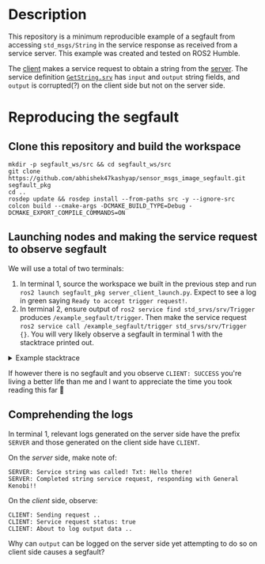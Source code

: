 # Description
This repository is a minimum reproducible example of a segfault from accessing `std_msgs/String` in the service response as received from a service server. This example was created and tested on ROS2 Humble.

The [client](https://github.com/abhishek47kashyap/sensor_msgs_image_segfault/blob/string/src/client.cpp) makes a service request to obtain a string from the [server](https://github.com/abhishek47kashyap/sensor_msgs_image_segfault/blob/string/src/server.cpp). The service definition [`GetString.srv`](https://github.com/abhishek47kashyap/sensor_msgs_image_segfault/blob/string/srv/GetString.srv) has `input` and `output` string fields, and `output` is corrupted(?) on the client side but not on the server side.

# Reproducing the segfault
## Clone this repository and build the workspace
```
mkdir -p segfault_ws/src && cd segfault_ws/src
git clone https://github.com/abhishek47kashyap/sensor_msgs_image_segfault.git segfault_pkg
cd ..
rosdep update && rosdep install --from-paths src -y --ignore-src
colcon build --cmake-args -DCMAKE_BUILD_TYPE=Debug -DCMAKE_EXPORT_COMPILE_COMMANDS=ON
```

## Launching nodes and making the service request to observe segfault
We will use a total of two terminals:
1. In terminal 1, source the workspace we built in the previous step and run `ros2 launch segfault_pkg server_client_launch.py`. Expect to see a log in green saying `Ready to accept trigger request!`.
2. In terminal 2, ensure output of `ros2 service find std_srvs/srv/Trigger` produces `/example_segfault/trigger`. Then make the service request `ros2 service call /example_segfault/trigger std_srvs/srv/Trigger {}`. You will very likely observe a segfault in terminal 1 with the stacktrace printed out.

<details>
  <summary>Example stacktrace</summary>

  ```js
[segfault_pkg_node-1] Stack trace (most recent call last) in thread 82553:
[segfault_pkg_node-1] #21   Object "", at 0xffffffffffffffff, in 
[segfault_pkg_node-1] #20   Source "../sysdeps/unix/sysv/linux/x86_64/clone3.S", line 81, in __clone3 [0x76dc24b2684f]
[segfault_pkg_node-1] #19   Source "./nptl/pthread_create.c", line 442, in start_thread [0x76dc24a94ac2]
[segfault_pkg_node-1] #18   Object "/usr/lib/x86_64-linux-gnu/libstdc++.so.6.0.30", at 0x76dc250dc252, in 
[segfault_pkg_node-1] #17   Object "/opt/ros/humble/lib/librclcpp.so", at 0x76dc24ef83b9, in rclcpp::executors::MultiThreadedExecutor::run(unsigned long)
[segfault_pkg_node-1] #16   Object "/opt/ros/humble/lib/librclcpp.so", at 0x76dc24ef1065, in rclcpp::Executor::execute_any_executable(rclcpp::AnyExecutable&)
[segfault_pkg_node-1] #15   Object "/opt/ros/humble/lib/librclcpp.so", at 0x76dc24ef0cf9, in rclcpp::Executor::execute_service(std::shared_ptr<rclcpp::ServiceBase>)
[segfault_pkg_node-1] #14   Object "/opt/ros/humble/lib/librclcpp.so", at 0x76dc24ef3315, in 
[segfault_pkg_node-1] #13   Source "/opt/ros/humble/include/rclcpp/rclcpp/service.hpp", line 473, in handle_request [0x5fc5c45f26e0]
[segfault_pkg_node-1]         470:     std::shared_ptr<void> request) override
[segfault_pkg_node-1]         471:   {
[segfault_pkg_node-1]         472:     auto typed_request = std::static_pointer_cast<typename ServiceT::Request>(request);
[segfault_pkg_node-1]       > 473:     auto response = any_callback_.dispatch(this->shared_from_this(), request_header, typed_request);
[segfault_pkg_node-1]         474:     if (response) {
[segfault_pkg_node-1]         475:       send_response(*request_header, *response);
[segfault_pkg_node-1]         476:     }
[segfault_pkg_node-1] #12   Source "/opt/ros/humble/include/rclcpp/rclcpp/any_service_callback.hpp", line 180, in dispatch [0x5fc5c45f3b8d]
[segfault_pkg_node-1]         177:     if (std::holds_alternative<SharedPtrCallback>(callback_)) {
[segfault_pkg_node-1]         178:       (void)request_header;
[segfault_pkg_node-1]         179:       const auto & cb = std::get<SharedPtrCallback>(callback_);
[segfault_pkg_node-1]       > 180:       cb(std::move(request), response);
[segfault_pkg_node-1]         181:     } else if (std::holds_alternative<SharedPtrWithRequestHeaderCallback>(callback_)) {
[segfault_pkg_node-1]         182:       const auto & cb = std::get<SharedPtrWithRequestHeaderCallback>(callback_);
[segfault_pkg_node-1]         183:       cb(request_header, std::move(request), response);
[segfault_pkg_node-1] #11   Source "/usr/include/c++/10/bits/std_function.h", line 622, in operator() [0x5fc5c45f59fc]
[segfault_pkg_node-1]         619:     {
[segfault_pkg_node-1]         620:       if (_M_empty())
[segfault_pkg_node-1]         621:      __throw_bad_function_call();
[segfault_pkg_node-1]       > 622:       return _M_invoker(_M_functor, std::forward<_ArgTypes>(__args)...);
[segfault_pkg_node-1]         623:     }
[segfault_pkg_node-1]         624: 
[segfault_pkg_node-1]         625: #if __cpp_rtti
[segfault_pkg_node-1] #10   Source "/usr/include/c++/10/bits/std_function.h", line 291, in _M_invoke [0x5fc5c45e3620]
[segfault_pkg_node-1]         288:       static _Res
[segfault_pkg_node-1]         289:       _M_invoke(const _Any_data& __functor, _ArgTypes&&... __args)
[segfault_pkg_node-1]         290:       {
[segfault_pkg_node-1]       > 291:      return std::__invoke_r<_Res>(*_Base::_M_get_pointer(__functor),
[segfault_pkg_node-1]         292:                                   std::forward<_ArgTypes>(__args)...);
[segfault_pkg_node-1]         293:       }
[segfault_pkg_node-1]         294:     };
[segfault_pkg_node-1] #9    Source "/usr/include/c++/10/bits/invoke.h", line 110, in __invoke_r<void, std::_Bind<void (GetStringClient::*(GetStringClient*, std::_Placeholder<1>, std::_Placeholder<2>))(std::shared_ptr<std_srvs::srv::Trigger_Request_<std::allocator<void> > >, std::shared_ptr<std_srvs::srv::Trigger_Response_<std::allocator<void> > >)>&, std::shared_ptr<std_srvs::srv::Trigger_Request_<std::allocator<void> > >, std::shared_ptr<std_srvs::srv::Trigger_Response_<std::allocator<void> > > > [0x5fc5c45e55a6]
[segfault_pkg_node-1]         107:       using __type = typename __result::type;
[segfault_pkg_node-1]         108:       using __tag = typename __result::__invoke_type;
[segfault_pkg_node-1]         109:       if constexpr (is_void_v<_Res>)
[segfault_pkg_node-1]       > 110:      std::__invoke_impl<__type>(__tag{}, std::forward<_Callable>(__fn),
[segfault_pkg_node-1]         111:                                      std::forward<_Args>(__args)...);
[segfault_pkg_node-1]         112:       else
[segfault_pkg_node-1]         113:      return std::__invoke_impl<__type>(__tag{},
[segfault_pkg_node-1] #8    Source "/usr/include/c++/10/bits/invoke.h", line 60, in __invoke_impl<void, std::_Bind<void (GetStringClient::*(GetStringClient*, std::_Placeholder<1>, std::_Placeholder<2>))(std::shared_ptr<std_srvs::srv::Trigger_Request_<std::allocator<void> > >, std::shared_ptr<std_srvs::srv::Trigger_Response_<std::allocator<void> > >)>&, std::shared_ptr<std_srvs::srv::Trigger_Request_<std::allocator<void> > >, std::shared_ptr<std_srvs::srv::Trigger_Response_<std::allocator<void> > > > [0x5fc5c45e6968]
[segfault_pkg_node-1]          57:   template<typename _Res, typename _Fn, typename... _Args>
[segfault_pkg_node-1]          58:     constexpr _Res
[segfault_pkg_node-1]          59:     __invoke_impl(__invoke_other, _Fn&& __f, _Args&&... __args)
[segfault_pkg_node-1]       >  60:     { return std::forward<_Fn>(__f)(std::forward<_Args>(__args)...); }
[segfault_pkg_node-1]          61: 
[segfault_pkg_node-1]          62:   template<typename _Res, typename _MemFun, typename _Tp, typename... _Args>
[segfault_pkg_node-1]          63:     constexpr _Res
[segfault_pkg_node-1] #7    Source "/usr/include/c++/10/functional", line 499, in operator()<std::shared_ptr<std_srvs::srv::Trigger_Request_<std::allocator<void> > >, std::shared_ptr<std_srvs::srv::Trigger_Response_<std::allocator<void> > > > [0x5fc5c45e8470]
[segfault_pkg_node-1]         496:      _Result
[segfault_pkg_node-1]         497:      operator()(_Args&&... __args)
[segfault_pkg_node-1]         498:      {
[segfault_pkg_node-1]       > 499:        return this->__call<_Result>(
[segfault_pkg_node-1]         500:            std::forward_as_tuple(std::forward<_Args>(__args)...),
[segfault_pkg_node-1]         501:            _Bound_indexes());
[segfault_pkg_node-1]         502:      }
[segfault_pkg_node-1] #6    Source "/usr/include/c++/10/functional", line 416, in __call<void, std::shared_ptr<std_srvs::srv::Trigger_Request_<std::allocator<void> > >&&, std::shared_ptr<std_srvs::srv::Trigger_Response_<std::allocator<void> > >&&, 0, 1, 2> [0x5fc5c45e9a56]
[segfault_pkg_node-1]         413:      _Result
[segfault_pkg_node-1]         414:      __call(tuple<_Args...>&& __args, _Index_tuple<_Indexes...>)
[segfault_pkg_node-1]         415:      {
[segfault_pkg_node-1]       > 416:        return std::__invoke(_M_f,
[segfault_pkg_node-1]         417:            _Mu<_Bound_args>()(std::get<_Indexes>(_M_bound_args), __args)...
[segfault_pkg_node-1]         418:            );
[segfault_pkg_node-1]         419:      }
[segfault_pkg_node-1] #5    Source "/usr/include/c++/10/bits/invoke.h", line 95, in __invoke<void (GetStringClient::*&)(std::shared_ptr<std_srvs::srv::Trigger_Request_<std::allocator<void> > >, std::shared_ptr<std_srvs::srv::Trigger_Response_<std::allocator<void> > >), GetStringClient*&, std::shared_ptr<std_srvs::srv::Trigger_Request_<std::allocator<void> > >, std::shared_ptr<std_srvs::srv::Trigger_Response_<std::allocator<void> > > > [0x5fc5c45eb566]
[segfault_pkg_node-1]          92:       using __result = __invoke_result<_Callable, _Args...>;
[segfault_pkg_node-1]          93:       using __type = typename __result::type;
[segfault_pkg_node-1]          94:       using __tag = typename __result::__invoke_type;
[segfault_pkg_node-1]       >  95:       return std::__invoke_impl<__type>(__tag{}, std::forward<_Callable>(__fn),
[segfault_pkg_node-1]          96:                                      std::forward<_Args>(__args)...);
[segfault_pkg_node-1]          97:     }
[segfault_pkg_node-1] #4    Source "/usr/include/c++/10/bits/invoke.h", line 73, in __invoke_impl<void, void (GetStringClient::*&)(std::shared_ptr<std_srvs::srv::Trigger_Request_<std::allocator<void> > >, std::shared_ptr<std_srvs::srv::Trigger_Response_<std::allocator<void> > >), GetStringClient*&, std::shared_ptr<std_srvs::srv::Trigger_Request_<std::allocator<void> > >, std::shared_ptr<std_srvs::srv::Trigger_Response_<std::allocator<void> > > > [0x5fc5c45ed82c]
[segfault_pkg_node-1]          70:     __invoke_impl(__invoke_memfun_deref, _MemFun&& __f, _Tp&& __t,
[segfault_pkg_node-1]          71:                _Args&&... __args)
[segfault_pkg_node-1]          72:     {
[segfault_pkg_node-1]       >  73:       return ((*std::forward<_Tp>(__t)).*__f)(std::forward<_Args>(__args)...);
[segfault_pkg_node-1]          74:     }
[segfault_pkg_node-1]          75: 
[segfault_pkg_node-1]          76:   template<typename _Res, typename _MemPtr, typename _Tp>
[segfault_pkg_node-1] #3    Source "/home/abhishek/Code/random/frame_id_segfault_ws/src/segfault_pkg/src/client.cpp", line 71, in callbackTrigger [0x5fc5c45d1ad0]
[segfault_pkg_node-1]          68:         if (response->success)
[segfault_pkg_node-1]          69:         {
[segfault_pkg_node-1]          70:             RCLCPP_INFO(logger_, "CLIENT: About to log output data ..");
[segfault_pkg_node-1]       >  71:             RCLCPP_INFO_STREAM(logger_, "CLIENT: txt: " << response->output.data);
[segfault_pkg_node-1]          72:             RCLCPP_INFO(logger_, "CLIENT: SUCCESS");
[segfault_pkg_node-1]          73:         }
[segfault_pkg_node-1]          74:         else
[segfault_pkg_node-1] #2    Object "/usr/lib/x86_64-linux-gnu/libstdc++.so.6.0.30", at 0x76dc2513cb64, in std::basic_ostream<char, std::char_traits<char> >& std::__ostream_insert<char, std::char_traits<char> >(std::basic_ostream<char, std::char_traits<char> >&, char const*, long)
[segfault_pkg_node-1] #1    Object "/usr/lib/x86_64-linux-gnu/libstdc++.so.6.0.30", at 0x76dc2514a847, in std::basic_streambuf<char, std::char_traits<char> >::xsputn(char const*, long)
[segfault_pkg_node-1] #0    Source "../sysdeps/x86_64/multiarch/memmove-vec-unaligned-erms.S", line 370, in __memmove_avx512_unaligned_erms [0x76dc24ba682a]
[segfault_pkg_node-1] Segmentation fault (Address not mapped to object [0x76dc99be95e0])
[ERROR] [segfault_pkg_node-1]: process has died [pid 82541, exit code -11, cmd '/home/abhishek/Code/random/frame_id_segfault_ws/install/segfault_pkg/lib/segfault_pkg/segfault_pkg_node --ros-args -r __ns:=/example_segfault'].
  ```
</details>

If however there is no segfault and you observe `CLIENT: SUCCESS` you're living a better life than me and I want to appreciate the time you took reading this far 🙂

## Comprehending the logs
In terminal 1, relevant logs generated on the server side have the prefix `SERVER` and those generated on the client side have `CLIENT`.

On the _server_ side, make note of:
```
SERVER: Service string was called! Txt: Hello there!
SERVER: Completed string service request, responding with General Kenobi!!
```

On the _client_ side, observe:
```
CLIENT: Sending request ..
CLIENT: Service request status: true
CLIENT: About to log output data ..
```

Why can `output` can be logged on the server side yet attempting to do so on client side causes a segfault?
